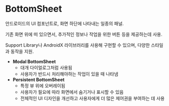# BottomSheet

안드로이드의 UI 컴포넌트로, 화면 하단에 나타내는 일종의 패널.

기존 화면 위에 떠 있으면서, 추가적인 정보나 작업을 위한 버튼 등을 제공하는데 사용.

Support Library나 AndroidX 라이브러리를 사용해 구현할 수 있으며, 다양한 스타일과 동작을 지원.

- **Modal BottomSheet**
    - 대개 다이얼로그처럼 사용됨
    - 사용자가 반드시 처리해야하는 작업이 있을 때 나타냄
- **Persistent BottomSheet**
    - 특정 뷰 위에 오버레이됨
    - 사용자가 필요에 따라 화면에서 숨기거나 표시할 수 있음
    - 전체적인 UI 디자인을 개선하고 사용자에게 더 많은 제어권을 부여하는 데 사용